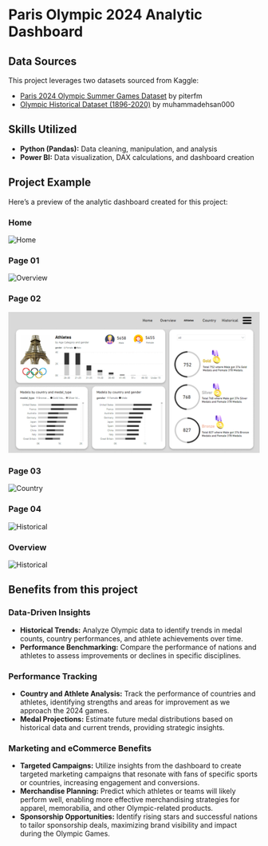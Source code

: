 # Paris Olympic 2024 Analytic Dashboard

## Data Sources
This project leverages two datasets sourced from Kaggle:
- [Paris 2024 Olympic Summer Games Dataset](https://www.kaggle.com/piterfm/paris-2024-olympic-summer-games) by piterfm
- [Olympic Historical Dataset (1896-2020)](https://www.kaggle.com/muhammadehsan000/olympic-historical-dataset-1896-2020) by muhammadehsan000

## Skills Utilized
- **Python (Pandas):** Data cleaning, manipulation, and analysis
- **Power BI:** Data visualization, DAX calculations, and dashboard creation

## Project Example
Here’s a preview of the analytic dashboard created for this project:

### Home

![Home](https://github.com/Kanangnut/Paris-Olympic-Dashboard-Analysis/blob/main/asset/Home.png?raw=true)

### Page 01

![Overview](https://github.com/Kanangnut/Paris-Olympic-Dashboard-Analysis/blob/main/asset/Overview.png?raw=true)

### Page 02

![Athletes](https://github.com/Kanangnut/Paris-Olympic-2024-Dashboard-Analysis/blob/main/asset/Athletes.png?raw=true)

### Page 03

![Country](https://github.com/Kanangnut/Paris-Olympic-Dashboard-Analysis/blob/main/asset/Country.png?raw=true)

### Page 04

![Historical](https://github.com/Kanangnut/Paris-Olympic-Dashboard-Analysis/blob/main/asset/Historical.png?raw=true)

### Overview

![Historical](https://github.com/Kanangnut/Paris-Olympic-Dashboard-Analysis/blob/main/asset/gif.gif?raw=true)

## Benefits from this project

### Data-Driven Insights
- **Historical Trends:** Analyze Olympic data to identify trends in medal counts, country performances, and athlete achievements over time.
- **Performance Benchmarking:** Compare the performance of nations and athletes to assess improvements or declines in specific disciplines.

### Performance Tracking
- **Country and Athlete Analysis:** Track the performance of countries and athletes, identifying strengths and areas for improvement as we approach the 2024 games.
- **Medal Projections:** Estimate future medal distributions based on historical data and current trends, providing strategic insights.

### Marketing and eCommerce Benefits
- **Targeted Campaigns:** Utilize insights from the dashboard to create targeted marketing campaigns that resonate with fans of specific sports or countries, increasing engagement and conversions.
- **Merchandise Planning:** Predict which athletes or teams will likely perform well, enabling more effective merchandising strategies for apparel, memorabilia, and other Olympic-related products.
- **Sponsorship Opportunities:** Identify rising stars and successful nations to tailor sponsorship deals, maximizing brand visibility and impact during the Olympic Games.




